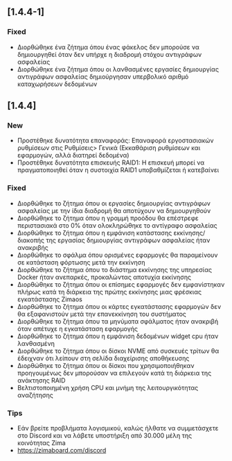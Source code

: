 ## [1.4.4-1]
### Fixed
- Διορθώθηκε ένα ζήτημα όπου ένας φάκελος δεν μπορούσε να δημιουργηθεί όταν δεν υπήρχε η διαδρομή στόχου αντιγράφων ασφαλείας
- Διορθώθηκε ένα ζήτημα όπου οι λανθασμένες εργασίες δημιουργίας αντιγράφων ασφαλείας δημιούργησαν υπερβολικό αριθμό καταχωρήσεων δεδομένων
## [1.4.4]
### New
- Προστέθηκε δυνατότητα επαναφοράς: Επαναφορά εργοστασιακών ρυθμίσεων στις Ρυθμίσεις> Γενικά (Εκκαθάριση ρυθμίσεων και εφαρμογών, αλλά διατηρεί δεδομένα)
- Προστέθηκε δυνατότητα επισκευής RAID1: Η επισκευή μπορεί να πραγματοποιηθεί όταν η συστοιχία RAID1 υποβαθμίζεται ή κατεβαίνει
### Fixed
- Διορθώθηκε το ζήτημα όπου οι εργασίες δημιουργίας αντιγράφων ασφαλείας με την ίδια διαδρομή θα αποτύχουν να δημιουργηθούν
- Διορθώθηκε το ζήτημα όπου η γραμμή προόδου θα επέστρεφε περιστασιακά στο 0% όταν ολοκληρώθηκε το αντίγραφο ασφαλείας
- Διορθώθηκε το ζήτημα όπου η εμφάνιση κατάστασης εκκίνησης/διακοπής της εργασίας δημιουργίας αντιγράφων ασφαλείας ήταν ανακριβής
- Διορθώθηκε το σφάλμα όπου ορισμένες εφαρμογές θα παραμείνουν σε κατάσταση φόρτωσης μετά την εκκίνηση
- Διορθώθηκε το ζήτημα όπου το διάστημα εκκίνησης της υπηρεσίας Docker ήταν ανεπαρκές, προκαλώντας αποτυχία εκκίνησης
- Διορθώθηκε το ζήτημα όπου οι επίσημες εφαρμογές δεν εμφανίστηκαν πλήρως κατά τη διάρκεια της πρώτης εκκίνησης μιας φρέσκιας εγκατάστασης Zimaos
- Διορθώθηκε το ζήτημα όπου οι κάρτες εγκατάστασης εφαρμογών δεν θα εξαφανιστούν μετά την επανεκκίνηση του συστήματος
- Διορθώθηκε το ζήτημα όπου τα μηνύματα σφάλματος ήταν ανακριβή όταν απέτυχε η εγκατάσταση εφαρμογής
- Διορθώθηκε το ζήτημα όπου η εμφάνιση δεδομένων widget cpu ήταν λανθασμένη
- Διορθώθηκε το ζήτημα όπου οι δίσκοι NVME από συσκευές τρίτων θα έδειχναν ότι λείπουν στη σελίδα διαχείρισης αποθήκευσης
- Διορθώθηκε το ζήτημα όπου οι δίσκοι που χρησιμοποιήθηκαν προηγουμένως δεν μπορούσαν να επιλεγούν κατά τη διάρκεια της ανάκτησης RAID
- Βελτιστοποιημένη χρήση CPU και μνήμη της λειτουργικότητας αναζήτησης
### Tips
- Εάν βρείτε προβλήματα λογισμικού, καλώς ήλθατε να συμμετάσχετε στο Discord και να λάβετε υποστήριξη από 30.000 μέλη της κοινότητας Zima
- <a href = "https://zimaboard.com/discord" target = "_ blank" style = "χρώμα: μπλε"> https://zimaboard.com/discord </a>
